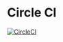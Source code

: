 # Circle CI 
[![CircleCI](https://dl.circleci.com/status-badge/img/gh/Alejandro214/tpi-freetable-backend/tree/main.svg?style=svg&circle-token=4adaa41c80ef39314feb857fefd02066ffe233f9)](https://dl.circleci.com/status-badge/redirect/gh/Alejandro214/tpi-freetable-backend/tree/main)
